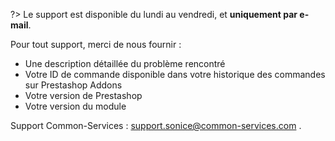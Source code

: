 ?> Le support est disponible du lundi au vendredi, et **uniquement par e-mail**.

Pour tout support, merci de nous fournir :

* Une description détaillée du problème rencontré
* Votre ID de commande disponible dans votre historique des commandes sur Prestashop Addons
* Votre version de Prestashop 
* Votre version du module

Support Common-Services : support.sonice@common-services.com .
